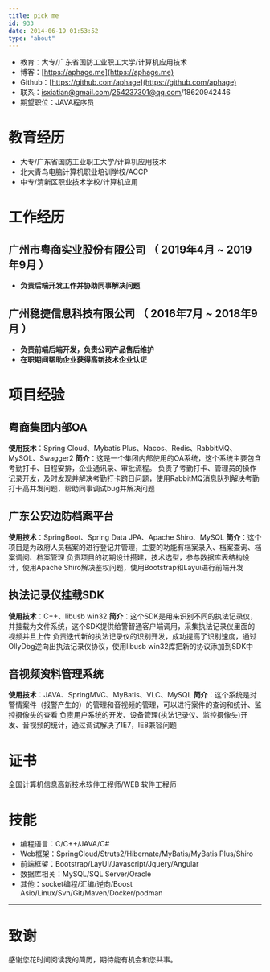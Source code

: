 ```yaml
---
title: pick me
id: 933
date: 2014-06-19 01:53:52
type: "about"
---
```

* 教育：大专/广东省国防工业职工大学/计算机应用技术
* 博客：[https://aphage.me](https://aphage.me)
* Github：[https://github.com/aphage](https://github.com/aphage)
* 联系：isxiatian@gmail.com/254237301@qq.com/18620942446
* 期望职位：JAVA程序员

# 教育经历

* 大专/广东省国防工业职工大学/计算机应用技术
* 北大青鸟电脑计算机职业培训学校/ACCP
* 中专/清新区职业技术学校/计算机应用

# 工作经历

## 广州市粤商实业股份有限公司 （ 2019年4月 ~ 2019年9月 ）

- **负责后端开发工作并协助同事解决问题**

## 广州稳捷信息科技有限公司 （ 2016年7月 ~ 2018年9月 ）

- **负责前端后端开发，负责公司产品售后维护**
- **在职期间帮助企业获得高新技术企业认证**

# 项目经验

## 粤商集团内部OA
**使用技术**：Spring Cloud、Mybatis Plus、Nacos、Redis、RabbitMQ、MySQL、Swagger2
**简介**：这是一个集团内部使用的OA系统，这个系统主要包含考勤打卡、日程安排，企业通讯录、审批流程。
负责了考勤打卡、管理员的操作记录开发，及时发现并解决考勤打卡跨日问题，使用RabbitMQ消息队列解决考勤打卡高并发问题，帮助同事调试bug并解决问题

## 广东公安边防档案平台
**使用技术**：SpringBoot、Spring Data JPA、Apache Shiro、MySQL
**简介**：这个项目是为政府人员档案的进行登记并管理，主要的功能有档案录入、档案查询、档案调阅、档案管理
负责项目的初期设计搭建，技术选型，参与数据库表结构设计，使用Apache Shiro解决鉴权问题，使用Bootstrap和Layui进行前端开发

## 执法记录仪挂载SDK
**使用技术**：C++、libusb win32
**简介**：这个SDK是用来识别不同的执法记录仪，并挂载为文件系统，这个SDK提供给警智通客户端调用，采集执法记录仪里面的视频并且上传
负责迭代新的执法记录仪的识别开发，成功提高了识别速度，通过OllyDbg逆向出执法记录仪协议，使用libusb win32库把新的协议添加到SDK中

## 音视频资料管理系统
**使用技术**：JAVA、SpringMVC、MyBatis、VLC、MySQL
**简介**：这个系统是对警情案件（报警产生的）的管理和音视频的管理，可以进行案件的查询和统计、监控摄像头的查看
负责用户系统的开发、设备管理(执法记录仪、监控摄像头)开发、音视频的统计，通过调试解决了IE7，IE8兼容问题

# 证书

全国计算机信息高新技术软件工程师/WEB 软件工程师

# 技能

* 编程语言：C/C++/JAVA/C#
* Web框架：SpringCloud/Struts2/Hibernate/MyBatis/MyBatis Plus/Shiro
* 前端框架：Bootstrap/LayUI/Javascript/Jquery/Angular
* 数据库相关：MySQL/SQL Server/Oracle
* 其他：socket编程/汇编/逆向/Boost Asio/Linux/Svn/Git/Maven/Docker/podman
---
# 致谢
感谢您花时间阅读我的简历，期待能有机会和您共事。